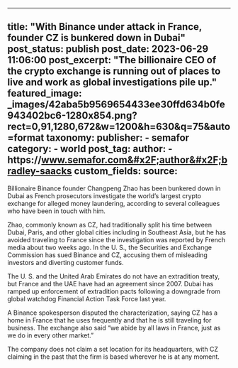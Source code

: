 
---
title: "With Binance under attack in France, founder CZ is bunkered down in Dubai" 
post_status: publish
post_date: 2023-06-29 11:06:00 
post_excerpt: "The billionaire CEO of the crypto exchange is running out of places to live and work as global investigations pile up."
featured_image: _images/42aba5b9569654433ee30ffd634b0fe943402bc6-1280x854.png?rect&#x3D;0,91,1280,672&amp;w&#x3D;1200&amp;h&#x3D;630&amp;q&#x3D;75&amp;auto&#x3D;format 
taxonomy:
    publisher:
        - semafor
    category:
        - world 
    post_tag:
    author:
        - https:&#x2F;&#x2F;www.semafor.com&#x2F;author&#x2F;bradley-saacks
custom_fields:
    source: 
---
Billionaire Binance founder Changpeng Zhao has been bunkered down in Dubai as French prosecutors investigate the world’s largest crypto exchange for alleged money laundering, according to several colleagues who have been in touch with him.

Zhao, commonly known as CZ, had traditionally split his time between Dubai, Paris, and other global cities including in Southeast Asia, but he has avoided traveling to France since the investigation was reported by French media about two weeks ago. In the U. S., the Securities and Exchange Commission has sued Binance and CZ, accusing them of misleading investors and diverting customer funds.

The U. S. and the United Arab Emirates do not have an extradition treaty, but France and the UAE have had an agreement since 2007. Dubai has ramped up enforcement of extradition pacts following a downgrade from global watchdog Financial Action Task Force last year.

A Binance spokesperson disputed the characterization, saying CZ has a home in France that he uses frequently and that he is still traveling for business. The exchange also said “we abide by all laws in France, just as we do in every other market.”

The company does not claim a set location for its headquarters, with CZ claiming in the past that the firm is based wherever he is at any moment. 